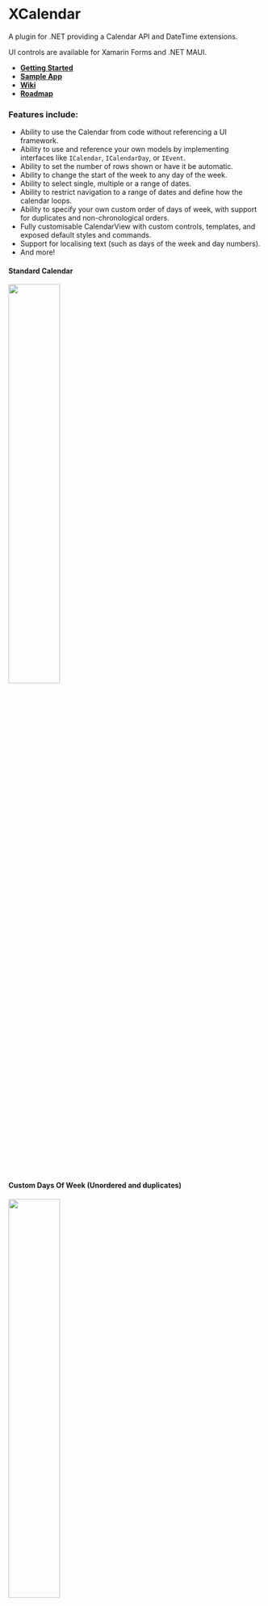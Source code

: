 # XCalendar
A plugin for .NET providing a Calendar API and DateTime extensions.

UI controls are available for Xamarin Forms and .NET MAUI.

* **[Getting Started](https://github.com/ME-MarvinE/XCalendar/wiki/Getting-Started)**
* **[Sample App](https://github.com/ME-MarvinE/XCalendar/wiki/Sample-App)**
* **[Wiki](https://github.com/ME-MarvinE/XCalendar/wiki)**
* **[Roadmap](https://github.com/ME-MarvinE/XCalendar/wiki/Roadmap)**

### Features include:
* Ability to use the Calendar from code without referencing a UI framework.
* Ability to use and reference your own models by implementing interfaces like `ICalendar`, `ICalendarDay`, or `IEvent`.
* Ability to set the number of rows shown or have it be automatic.
* Ability to change the start of the week to any day of the week.
* Ability to select single, multiple or a range of dates.
* Ability to restrict navigation to a range of dates and define how the calendar loops.
* Ability to specify your own custom order of days of week, with support for duplicates and non-chronological orders.
* Fully customisable CalendarView with custom controls, templates, and exposed default styles and commands.
* Support for localising text (such as days of the week and day numbers).
* And more!

#### Standard Calendar
<img src="https://user-images.githubusercontent.com/73718829/181294940-a12bfe05-6caa-473f-9cb4-a862927931e9.jpg" width="45%">

#### Custom Days Of Week (Unordered and duplicates)
<img src="https://user-images.githubusercontent.com/73718829/181294949-1bd0e011-c0b4-4641-a779-e0f4215f4317.jpg" width="45%">

#### Custom Days Of Week (3 Days Of Week)
<img src="https://user-images.githubusercontent.com/73718829/181294956-50c49fa6-bcd4-4409-8504-7edd08cb5b52.jpg" width="45%">

#### Custom Week Amount (1 Week)
<img src="https://user-images.githubusercontent.com/73718829/181294963-1454ad2d-ed4e-4796-865f-5150300f7846.jpg" width="45%">

#### Custom Week Amount (2 Weeks)
<img src="https://user-images.githubusercontent.com/73718829/181294970-b4d6a4dc-b723-4e0e-98e6-95102d5e7d39.jpg" width="45%">

#### Day Styles
<img src="https://user-images.githubusercontent.com/73718829/181294977-bcb4c74c-8ae5-4289-b841-efec946d87d5.jpg" width="45%">

Examples in the sample app include: 

### Duolingo Streak Calendar

| Official App | Sample App |
| ------------ | ---------- |
| <img src="https://github.com/ME-MarvinE/XCalendar/assets/73718829/1663a8df-9c7e-4e23-8a5d-3c981bcc030d" width="100%"> | <img src="https://github.com/ME-MarvinE/XCalendar/assets/73718829/276d2a66-ef58-4425-af45-791d3100decb" width="100%"> |

### Event Calendar
 
<img src="https://user-images.githubusercontent.com/73718829/181292097-ada95992-e480-44c2-aec6-a3f48813ea01.jpg" width="45%">

### Custom DatePicker Dialog
<img src="https://user-images.githubusercontent.com/73718829/181292154-a4db3661-ece5-4cac-8ee6-76542d6ef34f.jpg" width="45%">

### Selection
<img src="https://user-images.githubusercontent.com/73718829/181292178-517627b1-2603-4b95-94e4-3232ef1961d5.jpg" width="45%">

### Using DayView

<img src="https://user-images.githubusercontent.com/73718829/209572305-294451f5-b62f-44bb-b330-5ba44309d1ae.png" width="45%">

### Customising A Day

<img src="https://user-images.githubusercontent.com/73718829/209572332-b78a457e-7c1c-44d8-9d48-1124efe837c1.png" width="45%">

### Animated Swipable Calendar

https://user-images.githubusercontent.com/73718829/209573341-b506e399-631b-4cdd-b840-d17bb5ddfb85.mp4

### Connecting Selected Days
<img src="https://user-images.githubusercontent.com/73718829/231608640-2ab28bb0-d802-4fdb-b84d-bc5e00da571a.png" width="45%">
